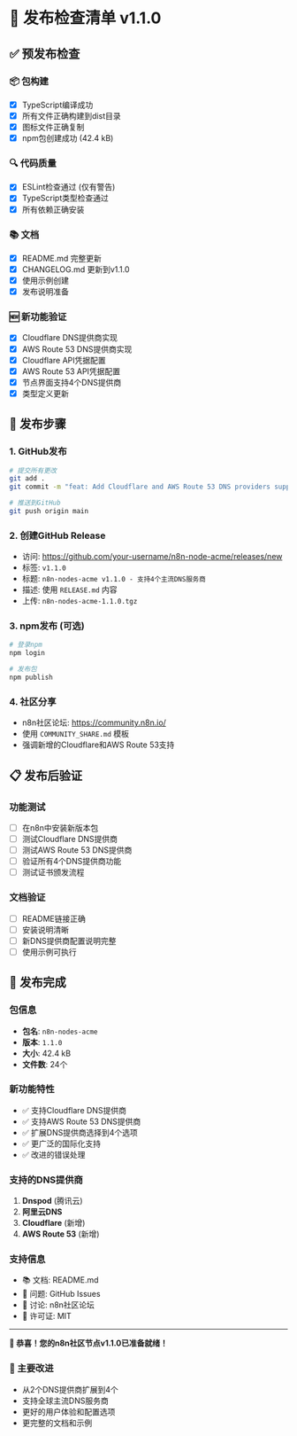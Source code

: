 # 🚀 发布检查清单 v1.1.0

## ✅ 预发布检查

### 📦 包构建
- [x] TypeScript编译成功
- [x] 所有文件正确构建到dist目录
- [x] 图标文件正确复制
- [x] npm包创建成功 (42.4 kB)

### 🔍 代码质量
- [x] ESLint检查通过 (仅有警告)
- [x] TypeScript类型检查通过
- [x] 所有依赖正确安装

### 📚 文档
- [x] README.md 完整更新
- [x] CHANGELOG.md 更新到v1.1.0
- [x] 使用示例创建
- [x] 发布说明准备

### 🆕 新功能验证
- [x] Cloudflare DNS提供商实现
- [x] AWS Route 53 DNS提供商实现
- [x] Cloudflare API凭据配置
- [x] AWS Route 53 API凭据配置
- [x] 节点界面支持4个DNS提供商
- [x] 类型定义更新

## 🎯 发布步骤

### 1. GitHub发布
```bash
# 提交所有更改
git add .
git commit -m "feat: Add Cloudflare and AWS Route 53 DNS providers support v1.1.0"

# 推送到GitHub
git push origin main
```

### 2. 创建GitHub Release
- 访问: https://github.com/your-username/n8n-node-acme/releases/new
- 标签: `v1.1.0`
- 标题: `n8n-nodes-acme v1.1.0 - 支持4个主流DNS服务商`
- 描述: 使用 `RELEASE.md` 内容
- 上传: `n8n-nodes-acme-1.1.0.tgz`

### 3. npm发布 (可选)
```bash
# 登录npm
npm login

# 发布包
npm publish
```

### 4. 社区分享
- n8n社区论坛: https://community.n8n.io/
- 使用 `COMMUNITY_SHARE.md` 模板
- 强调新增的Cloudflare和AWS Route 53支持

## 📋 发布后验证

### 功能测试
- [ ] 在n8n中安装新版本包
- [ ] 测试Cloudflare DNS提供商
- [ ] 测试AWS Route 53 DNS提供商
- [ ] 验证所有4个DNS提供商功能
- [ ] 测试证书颁发流程

### 文档验证
- [ ] README链接正确
- [ ] 安装说明清晰
- [ ] 新DNS提供商配置说明完整
- [ ] 使用示例可执行

## 🎉 发布完成

### 包信息
- **包名**: `n8n-nodes-acme`
- **版本**: `1.1.0`
- **大小**: 42.4 kB
- **文件数**: 24个

### 新功能特性
- ✅ 支持Cloudflare DNS提供商
- ✅ 支持AWS Route 53 DNS提供商
- ✅ 扩展DNS提供商选择到4个选项
- ✅ 更广泛的国际化支持
- ✅ 改进的错误处理

### 支持的DNS提供商
1. **Dnspod** (腾讯云)
2. **阿里云DNS**
3. **Cloudflare** (新增)
4. **AWS Route 53** (新增)

### 支持信息
- 📚 文档: README.md
- 🐛 问题: GitHub Issues
- 💬 讨论: n8n社区论坛
- 📄 许可证: MIT

---

**🎊 恭喜！您的n8n社区节点v1.1.0已准备就绪！**

### 🚀 主要改进
- 从2个DNS提供商扩展到4个
- 支持全球主流DNS服务商
- 更好的用户体验和配置选项
- 更完整的文档和示例
